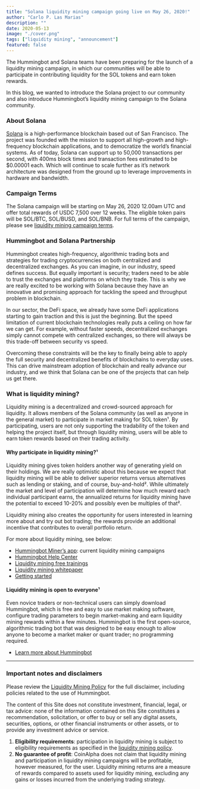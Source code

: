 ```yaml
---
title: "Solana liquidity mining campaign going live on May 26, 2020!"
author: "Carlo P. Las Marias"
description: ""
date: 2020-05-13
image: "./cover.png"
tags: ["liquidity mining", "announcement"]
featured: false
---
```


The Hummingbot and Solana teams have been preparing for the launch of a liquidity mining campaign, in which our communities will be able to participate in contributing liquidity for the SOL tokens and earn token rewards.

In this blog, we wanted to introduce the Solana project to our community and also introduce Hummingbot’s liquidity mining campaign to the Solana community.

### About Solana

[Solana](https://solana.com/) is a high-performance blockchain based out of San Francisco. The project was founded with the mission to support all high-growth and high-frequency blockchain applications, and to democratize the world’s financial systems. As of today, Solana can support up to 50,000 transactions per second, with 400ms block times and transaction fees estimated to be $0.00001 each. Which will continue to scale further as it’s network architecture was designed from the ground up to leverage improvements in hardware and bandwidth.    

<!-- more -->

### Campaign Terms

The Solana campaign will be starting on May 26, 2020 12.00am UTC and offer total rewards of USDC 7,500 over 12 weeks.  The eligible token pairs will be SOL/BTC, SOL/BUSD, and SOL/BNB.  For full terms of the campaign, please see [liquidity mining campaign terms](https://docs.hummingbot.io/miner/liquidity-mining/current-rewards&terms/#current-campaign-terms).

### Hummingbot and Solana Partnership

Hummingbot creates high-frequency, algorithmic trading bots and strategies for trading cryptocurrencies on both centralized and decentralized exchanges.  As you can imagine, in our industry, speed defines success.  But equally important is security; traders need to be able to trust the exchanges and platforms on which they trade.  This is why we are really excited to be working with Solana because they have an innovative and promising approach for tackling the speed and throughput problem in blockchain.  

In our sector, the DeFi space, we already have some DeFi applications starting to gain traction and this is just the beginning.  But the speed limitation of current blockchain technologies really puts a ceiling on how far we can get.  For example, without faster speeds, decentralized exchanges simply cannot compete with centralized exchanges, so there will always be this trade-off between security vs speed.

Overcoming these constraints will be the key to finally being able to apply the full security and decentralized benefits of blockchains to everyday uses.  This can drive mainstream adoption of blockchain and really advance our industry, and we think that Solana can be one of the projects that can help us get there.

### What is liquidity mining?

Liquidity mining is a decentralized and crowd-sourced approach for liquidity.  It allows members of the Solana community (as well as anyone in the general market) to participate in market making for SOL token¹.  By participating, users are not only supporting the tradability of the token and helping the project itself, but through liquidity mining, users will be able to earn token rewards based on their trading activity.  

#### Why participate in liquidity mining?¹

Liquidity mining gives token holders another way of generating yield on their holdings.  We are really optimistic about this because we expect that liquidity mining will be able to deliver superior returns versus alternatives such as lending or staking, and of course, buy-and-hold².  While ultimately the market and level of participation will determine how much reward each individual participant earns, the annualized returns for liquidity mining have the potential to exceed 10-20% and possibly even be multiples of that².

Liquidity mining also creates the opportunity for users interested in learning more about and try out bot trading; the rewards provide an additional incentive that contributes to overall portfolio return.

For more about liquidity mining, see below:
- [Hummingbot Miner’s app](https://miners.hummingbot.io): current liquidity mining campaigns
- [Hummingbot Help Center](https://hummingbot.zendesk.com/hc/en-us)
- [Liquidity mining free trainings](https://www.eventbrite.com/e/learn-to-use-hummingbot-crypto-market-making-live-training-session-tickets-100968806418)
- [Liquidity mining whitepaper](https://bit.ly/liquiditymining)
- [Getting started](https://hummingbot.io/academy/quickstart/)


#### Liquidity mining is open to everyone¹

Even novice traders or non-technical users can simply download Hummingbot, which is free and easy to use market making software, configure trading parameters to begin market-making and earn liquidity mining rewards within a few minutes.  Hummingbot is the first open-source, algorithmic trading bot that was designed to be easy enough to allow anyone to become a market maker or quant trader; no programming required.

- [Learn more about Hummingbot](https://hummingbot.io)



---

### Important notes and disclaimers

Please review the [Liquidity Mining Policy](/liquidity-mining-policy/) for the full disclaimer, including policies related to the use of Hummingbot.

The content of this Site does not constitute investment, financial, legal, or tax advice: none of the information contained on this Site constitutes a recommendation, solicitation, or offer to buy or sell any digital assets, securities, options, or other financial instruments or other assets, or to provide any investment advice or service.

1. **Eligibility requirements**: participation in liquidity mining is subject to eligibility requirements as specified in the [liquidity mining policy](https://hummingbot.io/liquidity-mining-policy/).
2. **No guarantee of profit**: CoinAlpha does not claim that liquidity mining and participation in liquidity mining campaigns will be profitable, however measured, for the user.  Liquidity mining returns are a measure of rewards compared to assets used for liquidity mining, excluding any gains or losses incurred from the underlying trading strategy.
